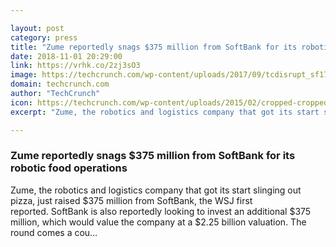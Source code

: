 ```yaml
---

layout: post
category: press
title: "Zume reportedly snags $375 million from SoftBank for its robotic food operations"
date: 2018-11-01 20:29:00
link: https://vrhk.co/2zj3sO3
image: https://techcrunch.com/wp-content/uploads/2017/09/tcdisrupt_sf17_foodrobots-3001.jpg?w=587
domain: techcrunch.com
author: "TechCrunch"
icon: https://techcrunch.com/wp-content/uploads/2015/02/cropped-cropped-favicon-gradient.png?w=180
excerpt: "Zume, the robotics and logistics company that got its start slinging out pizza, just raised $375 million from SoftBank, the WSJ first reported. SoftBank is also reportedly looking to invest an additional $375 million, which would value the company at a $2.25 billion valuation. The round comes a cou…"

---
```


### Zume reportedly snags $375 million from SoftBank for its robotic food operations

Zume, the robotics and logistics company that got its start slinging out pizza, just raised $375 million from SoftBank, the WSJ first reported. SoftBank is also reportedly looking to invest an additional $375 million, which would value the company at a $2.25 billion valuation. The round comes a cou…